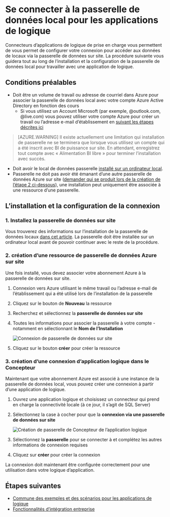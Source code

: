 <properties
   pageTitle="Logique d’applications local connexion de passerelle de données | Microsoft Azure"
   description="Informations sur la création d’une connexion à la passerelle de données local à partir d’une application de logique."
   services="logic-apps"
   documentationCenter=".net,nodejs,java"
   authors="jeffhollan"
   manager="erikre"
   editor=""/>

<tags
   ms.service="logic-apps"
   ms.devlang="multiple"
   ms.topic="article"
   ms.tgt_pltfrm="na"
   ms.workload="integration"
   ms.date="07/05/2016"
   ms.author="jehollan"/>

# <a name="connect-to-the-on-premises-data-gateway-for-logic-apps"></a>Se connecter à la passerelle de données local pour les applications de logique

Connecteurs d’applications de logique de prise en charge vous permettent de vous permet de configurer votre connexion pour accéder aux données de locaux via la passerelle de données sur site.  La procédure suivante vous guidera tout au long de l’installation et la configuration de la passerelle de données local pour travailler avec une application de logique.

## <a name="prerequisites"></a>Conditions préalables

* Doit être un volume de travail ou adresse de courriel dans Azure pour associer la passerelle de données local avec votre compte Azure Active Directory en fonction des cours
    * Si vous utilisez un Account Microsoft (par exemple, @outlook.com, @live.com) vous pouvez utiliser votre compte Azure pour créer un travail ou l’adresse e-mail d’établissement en [suivant les étapes décrites ici](../virtual-machines/virtual-machines-windows-create-aad-work-id.md#locate-your-default-directory-in-the-azure-classic-portal)

> [AZURE.WARNING] Il existe actuellement une limitation qui installation de passerelle ne se terminera que lorsque vous utilisez un compte qui a été inscrit avec BI de puissance sur site.  En attendant, enregistrez tout compte avec « Alimentation BI libre » pour terminer l’installation avec succès.

* Doit avoir le local de données passerelle [installé sur un ordinateur local](app-service-logic-gateway-install.md).
* Passerelle ne doit pas avoir été émanant d’une autre passerelle de données Azure sur site ([demander qui se produit lors de la création de l’étape 2 ci-dessous](#2-create-an-azure-on-premises-data-gateway-resource)), une installation peut uniquement être associée à une ressource d’une passerelle.

## <a name="installing-and-configuring-the-connection"></a>L’installation et la configuration de la connexion

### <a name="1-install-the-on-premises-data-gateway"></a>1. Installez la passerelle de données sur site

Vous trouverez des informations sur l’installation de la passerelle de données locaux [dans cet article](app-service-logic-gateway-install.md).  La passerelle doit être installée sur un ordinateur local avant de pouvoir continuer avec le reste de la procédure.

### <a name="2-create-an-azure-on-premises-data-gateway-resource"></a>2. création d’une ressource de passerelle de données Azure sur site

Une fois installé, vous devez associer votre abonnement Azure à la passerelle de données sur site.

1. Connexion vers Azure utilisant le même travail ou l’adresse e-mail de l’établissement qui a été utilisé lors de l’installation de la passerelle
1. Cliquez sur le bouton de **Nouveau** la ressource
1. Recherchez et sélectionnez la **passerelle de données sur site**
1. Toutes les informations pour associer la passerelle à votre compte - notamment en sélectionnant le **Nom de l’Installation**

    ![Connexion de passerelle de données sur site][1]
1. Cliquez sur le bouton **créer** pour créer la ressource

### <a name="3-create-a-logic-app-connection-in-the-designer"></a>3. création d’une connexion d’application logique dans le Concepteur

Maintenant que votre abonnement Azure est associé à une instance de la passerelle de données local, vous pouvez créer une connexion à partir d’une application de logique.

1. Ouvrez une application logique et choisissez un connecteur qui prend en charge la connectivité locale (à ce jour, il s’agit de SQL Server)
1. Sélectionnez la case à cocher pour que la **connexion via une passerelle de données sur site**

    ![Création de passerelle de Concepteur de l’application logique][2]
1. Sélectionnez la **passerelle** pour se connecter à et complétez les autres informations de connexion requises
1. Cliquez sur **créer** pour créer la connexion

La connexion doit maintenant être configurée correctement pour une utilisation dans votre logique d’application.  

## <a name="next-steps"></a>Étapes suivantes
- [Commune des exemples et des scénarios pour les applications de logique](app-service-logic-examples-and-scenarios.md)
- [Fonctionnalités d’intégration entreprise](app-service-logic-enterprise-integration-overview.md)

<!-- Image references -->
[1]: ./media/app-service-logic-gateway-connection/createblade.PNG
[2]: ./media/app-service-logic-gateway-connection/blankconnection.PNG
[3]: ./media/app-service-logic-gateway-connection/checkbox.PNG